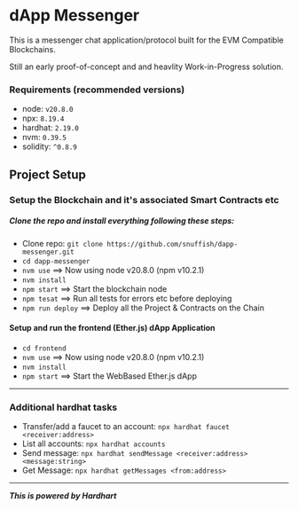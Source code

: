 # dApp Messenger

This is a messenger chat application/protocol built for the EVM Compatible Blockchains.

Still an early proof-of-concept and and heavlity Work-in-Progress solution.

### Requirements (recommended versions)

* node: `v20.8.0`
* npx: `8.19.4`
* hardhat: `2.19.0`
* nvm: `0.39.5`
* solidity: `^0.8.9`

## Project Setup

### Setup the Blockchain and it's associated Smart Contracts etc

##### Clone the repo and install everything following these steps:

* Clone repo: `git clone https://github.com/snuffish/dapp-messenger.git` 
* `cd dapp-messenger`
* `nvm use` ==> Now using node v20.8.0 (npm v10.2.1)
* `nvm install`
* `npm start` ==> Start the blockchain node
* `npm tesat` ==> Run all tests for errors etc before deploying
* `npm run deploy` ==> Deploy all the Project & Contracts on the Chain

#### Setup and run the frontend (Ether.js) dApp Application

* `cd frontend`
* `nvm use` ==>  Now using node v20.8.0 (npm v10.2.1)
* `nvm install`
* `npm start` ==> Start the WebBased Ether.js dApp

----------------------------------------------------------------

### Additional hardhat tasks

* Transfer/add a faucet to an account: `npx hardhat faucet <receiver:address>`
* List all accounts: `npx hardhat accounts`
* Send message: `npx hardhat sendMessage <receiver:address> <message:string>`
* Get Message: `npx hardhat getMessages <from:address>`

----------------------------------------------------------------

***This is powered by Hardhart***
